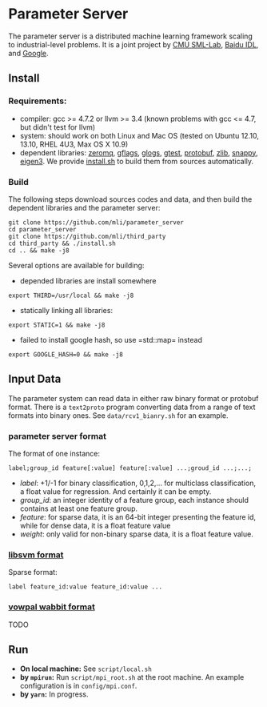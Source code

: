 # Parameter Server

The parameter server is a distributed machine learning framework scaling to
industrial-level problems. It is a joint project by
[CMU SML-Lab](http://sml-lab.com), [Baidu IDL](http://idl.baidu.com/en/), and [Google](http://research.google.com).

## Install

### Requirements:
- compiler: gcc >= 4.7.2 or llvm >= 3.4 (known problems with gcc <= 4.7, but
  didn't test for llvm)
- system: should work on both Linux and Mac OS (tested on Ubuntu 12.10, 13.10,
  RHEL 4U3, Max OS X 10.9)
- dependent libraries: [zeromq](http://zeromq.org/),
  [gflags](https://code.google.com/p/gflags/),
  [glogs](https://code.google.com/p/google-glog/),
  [gtest](https://code.google.com/p/googletest/),
  [protobuf](https://code.google.com/p/protobuf/), [zlib](), [snappy](),
  [eigen3](). We provide
  [install.sh](https://github.com/mli/parameter_server_third_party) to build
  them from sources automatically.

### Build
The following steps download sources codes and data, and then build the
dependent libraries and the parameter server:

```
git clone https://github.com/mli/parameter_server
cd parameter_server
git clone https://github.com/mli/third_party
cd third_party && ./install.sh
cd .. && make -j8
```

Several options are available for building:

- depended libraries are install somewhere
```
export THIRD=/usr/local && make -j8
```

- statically linking all libraries:
```
export STATIC=1 && make -j8
```

- failed to install google hash, so use =std::map= instead
```
export GOOGLE_HASH=0 && make -j8
```

## Input Data

The parameter system can read data in either raw binary format or protobuf
format. There is a `text2proto` program converting data from a range of text
formats into binary ones. See `data/rcv1_bianry.sh` for an example.

### parameter server format

The format of one instance:

```
label;group_id feature[:value] feature[:value] ...;groud_id ...;...;
```

- *label*: +1/-1 for binary classification, 0,1,2,... for multiclass
classification, a float value for regression. And certainly it can be empty.
- *group_id*: an integer identity of a feature group, each instance should
contains at least one feature group.
- *feature*: for sparse data, it is an 64-bit integer presenting the feature id,
while for dense data, it is a float feature value
- *weight*: only valid for non-binary sparse data, it is a float feature
value.

### [libsvm format](http://www.csie.ntu.edu.tw/~cjlin/libsvm/)

Sparse format:

```
label feature_id:value feature_id:value ...
```

<!-- ### adfea -->
<!-- Sparse binary format: -->

<!-- ``` -->
<!-- label feature_id:groud_id feature_id:grou_id ... -->
<!-- ``` -->

### [vowpal wabbit format](https://github.com/JohnLangford/vowpal_wabbit/wiki/Input-format)

TODO

## Run

- **On local machine:** See `script/local.sh`
- **by `mpirun`:** Run `script/mpi_root.sh` at the root machine. An example configuration is in `config/mpi.conf`.
- **by `yarn`:** In progress.
